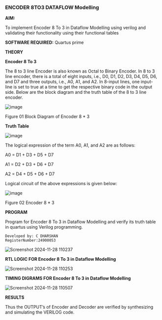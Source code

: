 ### ENCODER 8TO3 DATAFLOW Modelling

**AIM:**

To implement  Encoder 8 To 3 in Dataflow Modelling using verilog and validating their functionality using their functional tables

**SOFTWARE REQUIRED:** Quartus prime

**THEORY**

**Encoder 8 To 3**

The 8 to 3 line Encoder is also known as Octal to Binary Encoder. In 8 to 3 line encoder, there is a total of eight inputs, i.e., D0, D1, D2, D3, D4, D5, D6, and D7 and three outputs, i.e., A0, A1, and A2. In 8-input lines, one input-line is set to true at a time to get the respective binary code in the output side. Below are the block diagram and the truth table of the 8 to 3 line encoder.

![image](https://github.com/naavaneetha/ENCODER8TO3DATAFLOW/assets/154305477/0bc242c1-eb9e-4c47-afe5-30428470efc3)

Figure 01  Block Diagram of Encoder 8 * 3

**Truth Table**

![image](https://github.com/naavaneetha/ENCODER8TO3DATAFLOW/assets/154305477/35496b14-ae6e-4cd1-9abd-d6736b576575)

The logical expression of the term A0, A1, and A2 are as follows:

A0 = D1 + D3 + D5 + D7

A1 = D2 + D3 + D6 + D7

A2 = D4 + D5 + D6 + D7

Logical circuit of the above expressions is given below:

![image](https://github.com/naavaneetha/ENCODER8TO3DATAFLOW/assets/154305477/95acaee6-c873-4c75-89eb-ef09fb158053)

Figure 02  Encoder 8 * 3


**PROGRAM**

Program for Encoder 8 To 3 in Dataflow Modelling and verify its truth table in quartus using Verilog programming. 

```
Developed by: C DHARSHAN
RegisterNumber:24900053
```


![Screenshot 2024-11-28 110237](https://github.com/user-attachments/assets/a18febe5-798f-4b2c-8a90-8ac3d67f6646)



**RTL LOGIC FOR Encoder 8 To 3 in Dataflow Modelling**

![Screenshot 2024-11-28 110253](https://github.com/user-attachments/assets/ec0958d2-79ec-4f20-bf80-08a28b0991a6)


**TIMING DIGRAMS FOR Encoder 8 To 3 in Dataflow Modelling**


![Screenshot 2024-11-28 110507](https://github.com/user-attachments/assets/4e28e3fd-8126-45d3-bef3-7c254e6c5a83)

**RESULTS**


Thus the OUTPUT’s of Encoder and Decoder are verified by synthesizing and simulating the 
VERILOG code. 

